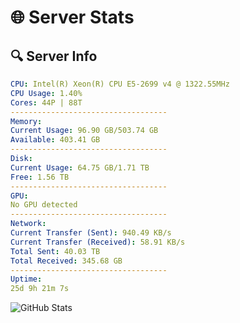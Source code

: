 # 🌐 Server Stats
## 🔍 Server Info
```yaml
CPU: Intel(R) Xeon(R) CPU E5-2699 v4 @ 1322.55MHz
CPU Usage: 1.40%
Cores: 44P | 88T
-----------------------------------
Memory:
Current Usage: 96.90 GB/503.74 GB
Available: 403.41 GB
-----------------------------------
Disk:
Current Usage: 64.75 GB/1.71 TB
Free: 1.56 TB
-----------------------------------
GPU:
No GPU detected
-----------------------------------
Network:
Current Transfer (Sent): 940.49 KB/s
Current Transfer (Received): 58.91 KB/s
Total Sent: 40.03 TB
Total Received: 345.68 GB
-----------------------------------
Uptime:
25d 9h 21m 7s
```
![GitHub Stats](https://img.shields.io/badge/Updated-2025-04-02_06:43:56-blue)
